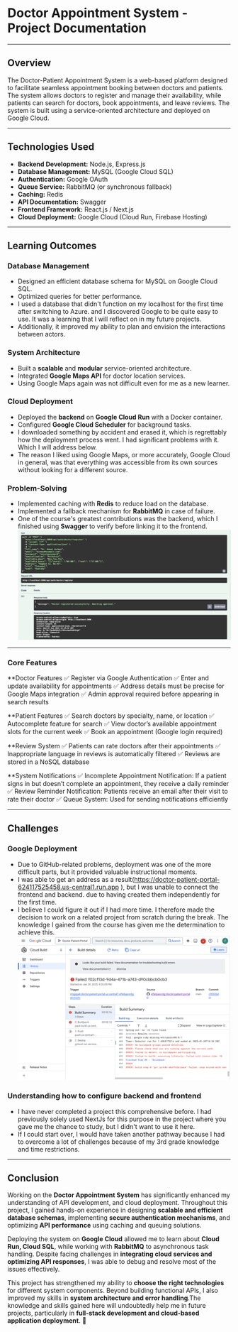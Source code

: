 # **Doctor Appointment System - Project Documentation**  
---

## **Overview**  
The Doctor-Patient Appointment System is a web-based platform designed to facilitate seamless appointment booking between doctors and patients. The system allows doctors to register and manage their availability, while patients can search for doctors, book appointments, and leave reviews. The system is built using a service-oriented architecture and deployed on Google Cloud.

---

## **Technologies Used**  
- **Backend Development:** Node.js, Express.js  
- **Database Management:** MySQL (Google Cloud SQL)  
- **Authentication:** Google OAuth  
- **Queue Service:** RabbitMQ (or synchronous fallback)  
- **Caching:** Redis 
- **API Documentation:** Swagger  
- **Frontend Framework:** React.js / Next.js  
- **Cloud Deployment:** Google Cloud (Cloud Run, Firebase Hosting)  

---
## **Learning Outcomes**  

### **Database Management**  
- Designed an efficient database schema for MySQL on Google Cloud SQL.  
- Optimized queries for better performance.
- I used a database that didn't function on my localhost for the first time after switching to Azure. and I discovered Google to be quite easy to use. It was a learning that I will reflect on in my future projects.
- Additionally, it improved my ability to plan and envision the interactions between actors.

### **System Architecture**  
- Built a **scalable** and **modular** service-oriented architecture.  
- Integrated **Google Maps API** for doctor location services.
- Using Google Maps again was not difficult even for me as a new learner.

### **Cloud Deployment**  
- Deployed the **backend** on **Google Cloud Run** with a Docker container.  
- Configured **Google Cloud Scheduler** for background tasks.
- I downloaded something by accident and erased it, which is regrettably how the deployment process went. I had significant problems with it. Which I will address below.
- The reason I liked using Google Maps, or more accurately, Google Cloud in general, was that everything was accessible from its own sources without looking for a different source.

### **Problem-Solving**  
- Implemented caching with **Redis** to reduce load on the database.  
- Implemented a fallback mechanism for **RabbitMQ** in case of failure.
- One of the course's greatest contributions was the backend, which I finished using **Swagger** to verify before linking it to the frontend.
![text](swagger-register-doctor.png)
---

### Core Features

**Doctor Features
✅ Register via Google Authentication
✅ Enter and update availability for appointments
✅ Address details must be precise for Google Maps integration
✅ Admin approval required before appearing in search results

**Patient Features
✅ Search doctors by specialty, name, or location
✅ Autocomplete feature for search
✅ View doctor’s available appointment slots for the current week
✅ Book an appointment (Google login required)

**Review System
✅ Patients can rate doctors after their appointments
✅ Inappropriate language in reviews is automatically filtered
✅ Reviews are stored in a NoSQL database

**System Notifications
✅ Incomplete Appointment Notification: If a patient signs in but doesn’t complete an appointment, they receive a daily reminder
✅ Review Reminder Notification: Patients receive an email after their visit to rate their doctor
✅ Queue System: Used for sending notifications efficiently

---

## Challenges
### **Google Deployment**
- Due to GitHub-related problems, deployment was one of the more difficult parts, but it provided valuable instructional moments.
- I was able to get an address as a result(https://doctor-patient-portal-624117525458.us-central1.run.app ), but I was unable to connect the frontend and backend. due to having created them independently for the first time.
- I believe I could figure it out if I had more time. I therefore made the decision to work on a related project from scratch during the break. The knowledge I gained from the course has given me the determination to achieve this.
![text](deploy_fail.png)

### **Understanding how to configure backend and frontend**
- I have never completed a project this comprehensive before. I had previously solely used NextJs for this purpose in the project where you gave me the chance to study, but I didn't want to use it here.
- If I could start over, I would have taken another pathway because I had to overcome a lot of challenges because of my 3rd grade knowledge and time restrictions.

---
## **Conclusion**  

Working on the **Doctor Appointment System** has significantly enhanced my understanding of API development, and cloud deployment. Throughout this project, I gained hands-on experience in designing **scalable and efficient database schemas**, implementing **secure authentication mechanisms**, and optimizing **API performance** using caching and queuing solutions.

Deploying the system on **Google Cloud** allowed me to learn about **Cloud Run, Cloud SQL**, while working with **RabbitMQ** to asynchronous task handling. Despite facing challenges in **integrating cloud services and optimizing API responses**, I was able to debug and resolve most of the issues effectively.

This project has strengthened my ability to **choose the right technologies** for different system components. Beyond building functional APIs, I also improved my skills in **system architecture and error handling**.The knowledge and skills gained here will undoubtedly help me in future projects, particularly in **full-stack development and cloud-based application deployment**. 🚀  

